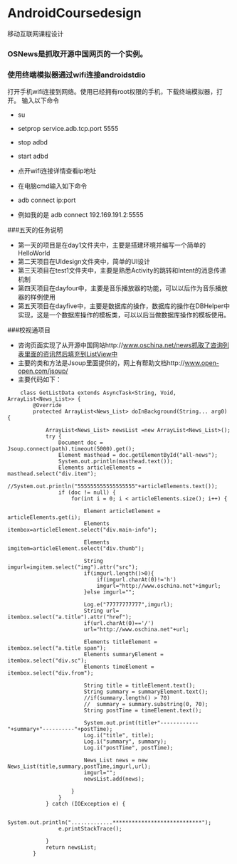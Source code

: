 ﻿# AndroidCoursedesign

移动互联网课程设计

### OSNews是抓取开源中国网页的一个实例。

### 使用终端模拟器通过wifi连接androidstdio

打开手机wifi连接到网络。使用已经拥有root权限的手机，下载终端模拟器，打开。
输入以下命令

* su
* setprop service.adb.tcp.port 5555
* stop adbd
* start adbd

* 点开wifi连接详情查看ip地址

* 在电脑cmd输入如下命令
* adb connect ip:port
* 例如我的是 adb connect 192.169.191.2:5555

###五天的任务说明

* 第一天的项目是在day1文件夹中，主要是搭建环境并编写一个简单的HelloWorld
* 第二天项目在UIdesign文件夹中，简单的UI设计
* 第三天项目在test1文件夹中，主要是熟悉Activity的跳转和Intent的消息传递机制
* 第四天项目在dayfour中，主要是音乐播放器的功能，可以以后作为音乐播放器的样例使用
* 第五天项目在dayfive中，主要是数据库的操作，数据库的操作在DBHelper中实现，这是一个数据库操作的模板类，可以以后当做数据库操作的模板使用。

###校视通项目

* 咨询页面实现了从开源中国网站http://www.oschina.net/news抓取了咨询列表里面的资讯然后填充到ListView中
* 主要的类和方法是Jsoup里面提供的，网上有帮助文档http://www.open-open.com/jsoup/
* 主要代码如下：

```
	class GetListData extends AsyncTask<String, Void, ArrayList<News_List>> {
		@Override 
		protected ArrayList<News_List> doInBackground(String... arg0) {
			
			ArrayList<News_List> newsList =new ArrayList<News_List>();
			try {
				Document doc = Jsoup.connect(path).timeout(5000).get(); 
				Element masthead = doc.getElementById("all-news");
				System.out.println(masthead.text());
			    Elements articleElements =  masthead.select("div.item");
			    //System.out.println("555555555555555555"+articleElements.text());
				if (doc != null) { 
					for(int i = 0; i < articleElements.size(); i++) {
					    
					    Element articleElement = articleElements.get(i);
					    Elements itembox=articleElement.select("div.main-info");
					    
					    Elements imgitem=articleElement.select("div.thumb");
					    
					    String imgurl=imgitem.select("img").attr("src");
					    if(imgurl.length()>0){
					    	if(imgurl.charAt(0)!='h')
					    	imgurl="http://www.oschina.net"+imgurl;
					    }else imgurl="";
					    
					    Log.e("77777777777",imgurl);
					    String url=		itembox.select("a.title").attr("href");
					    if(url.charAt(0)=='/')
					    url="http://www.oschina.net"+url;
					    
					    Elements titleElement = itembox.select("a.title span");
					    Elements summaryElement = itembox.select("div.sc");
					    Elements timeElement = itembox.select("div.from");
					    
					    String title = titleElement.text();
					    String summary = summaryElement.text();
					    //if(summary.length() > 70)
					    //	summary = summary.substring(0, 70);
					    String postTime = timeElement.text();
					    
					    System.out.print(title+"------------"+summary+"----------"+postTime);
					    Log.i("title", title);
					    Log.i("summary", summary); 
					    Log.i("postTime", postTime);
					    
					    News_List news = new News_List(title,summary,postTime,imgurl,url);
					    imgurl="";
					    newsList.add(news);
					 
					}
				} 
			} catch (IOException e) {
				
				System.out.println(".............****************************");
				e.printStackTrace(); 
				
			}
			return newsList; 
		} 
```